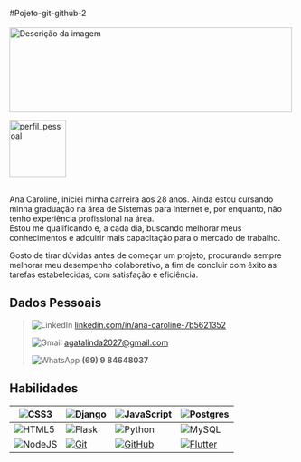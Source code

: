 #Pojeto-git-github-2<br><br>
<img align="center" padding="0" alt="Descrição da imagem" src="https://tempodeinovacao.com.br/wp-content/uploads/2020/10/Programacao.jpg" width="500" height="150">

<img align="center" padding="0" alt="perfil_pessoal" src="C:\Users\agata\Downloads\Bratesco JavaScript\projeto-git-github\projeto-git-github-2\imagem" width="100" height="100">
<br>
<br>

Ana Caroline,
iniciei minha carreira aos 28 anos. Ainda estou cursando minha graduação na área de Sistemas para Internet e,
por enquanto, não tenho experiência profissional na área.<br> Estou me qualificando e,
a cada dia, buscando melhorar meus conhecimentos e adquirir mais capacitação para o mercado de trabalho.

Gosto de tirar dúvidas antes de começar um projeto, procurando sempre melhorar meu desempenho colaborativo, a fim de concluir com êxito as tarefas estabelecidas, com satisfação e eficiência.
<br>

## Dados Pessoais 

>![LinkedIn](https://custom-icon-badges.demolab.com/badge/LinkedIn-0A66C2?logo=linkedin-white&logoColor=fff)
>[linkedin.com/in/ana-caroline-7b5621352](https://www.linkedin.com/in/ana-caroline-7b5621352/overlay/contact-info/)<br>
>
>![Gmail](https://img.shields.io/badge/Gmail-D14836?logo=gmail&logoColor=white)
>agatalinda2027@gmail.com<br>
>
>![WhatsApp](https://img.shields.io/badge/WhatsApp-25D366?logo=whatsapp&logoColor=white)
>**(69) 9 84648037**



## Habilidades

|![CSS3](https://img.shields.io/badge/CSS3-1572B6?style=for-the-badge&logo=css3&logoColor=white)| ![Django](https://img.shields.io/badge/Django-%23092E20.svg?logo=django&logoColor=white)|![JavaScript](https://img.shields.io/badge/JavaScript-F7DF1E?logo=javascript&logoColor=000)<br>|![Postgres](https://img.shields.io/badge/Postgres-%23316192.svg?logo=postgresql&logoColor=white)|
|----------|----------|----------|----------|
| ![HTML5](https://img.shields.io/badge/HTML5-E34F26?style=for-the-badge&logo=html5&logoColor=white) | ![Flask](https://img.shields.io/badge/Flask-000?logo=flask&logoColor=fff) |![Python](https://img.shields.io/badge/Python-3776AB?logo=python&logoColor=fff) |![MySQL](https://img.shields.io/badge/MySQL-4479A1?logo=mysql&logoColor=fff)|
| ![NodeJS](https://img.shields.io/badge/Node.js-6DA55F?logo=node.js&logoColor=white) | [![Git](https://img.shields.io/badge/Git-F05032?logo=git&logoColor=fff)](#) |[![GitHub](https://img.shields.io/badge/GitHub-%23121011.svg?logo=github&logoColor=white)](#) |[![Flutter](https://img.shields.io/badge/Flutter-02569B?logo=flutter&logoColor=fff)](#)

